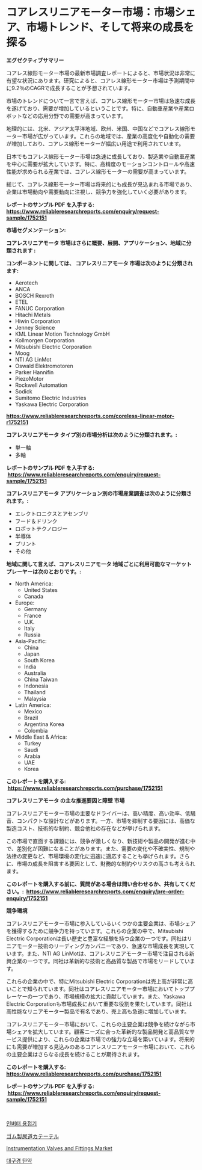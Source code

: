 <p><h1>コアレスリニアモーター市場：市場シェア、市場トレンド、そして将来の成長を探る</h1></p><p><strong>エグゼクティブサマリー</strong></p>
<p><p>コアレス線形モーター市場の最新市場調査レポートによると、市場状況は非常に有望な状況にあります。研究によると、コアレス線形モーター市場は予測期間中に9.2％のCAGRで成長することが予想されています。</p><p>市場のトレンドについて一言で言えば、コアレス線形モーター市場は急速な成長を遂げており、需要が増加しているということです。特に、自動車産業や産業ロボットなどの応用分野での需要が高まっています。</p><p>地理的には、北米、アジア太平洋地域、欧州、米国、中国などでコアレス線形モーター市場が広がっています。これらの地域では、産業の高度化や自動化の需要が増加しており、コアレス線形モーターが幅広い用途で利用されています。</p><p>日本でもコアレス線形モーター市場は急速に成長しており、製造業や自動車産業を中心に需要が拡大しています。特に、高精度のモーションコントロールや高速性能が求められる産業では、コアレス線形モーターの需要が高まっています。</p><p>総じて、コアレス線形モーター市場は将来的にも成長が見込まれる市場であり、企業は市場動向や需要動向に注視し、競争力を強化していく必要があります。</p></p>
<p><strong>レポートのサンプル PDF を入手する: <a href="https://www.reliableresearchreports.com/enquiry/request-sample/1752151">https://www.reliableresearchreports.com/enquiry/request-sample/1752151</a></strong></p>
<p><strong>市場セグメンテーション:</strong></p>
<p><strong> コアレスリニアモータ 市場はさらに概要、展開、アプリケーション、地域に分類されます :</strong></p>
<p><strong>コンポーネントに関しては、 コアレスリニアモータ 市場は次のように分類されます: &nbsp;</strong></p>
<p><ul><li>Aerotech</li><li>ANCA</li><li>BOSCH Rexroth</li><li>ETEL</li><li>FANUC Corporation</li><li>Hitachi Metals</li><li>Hiwin Corporation</li><li>Jenney Science</li><li>KML Linear Motion Technology GmbH</li><li>Kollmorgen Corporation</li><li>Mitsubishi Electric Corporation</li><li>Moog</li><li>NTI AG LinMot</li><li>Oswald Elektromotoren</li><li>Parker Hannifin</li><li>PiezoMotor</li><li>Rockwell Automation</li><li>Sodick</li><li>Sumitomo Electric Industries</li><li>Yaskawa Electric Corporation</li></ul></p>
<p><strong><a href="https://www.reliableresearchreports.com/coreless-linear-motor-r1752151">https://www.reliableresearchreports.com/coreless-linear-motor-r1752151</a></strong></p>
<p><strong> コアレスリニアモータ タイプ別の市場分析は次のように分類されます。:</strong></p>
<p><ul><li>単一軸</li><li>多軸</li></ul></p>
<p><strong>レポートのサンプル PDF を入手する: &nbsp;<a href="https://www.reliableresearchreports.com/enquiry/request-sample/1752151">https://www.reliableresearchreports.com/enquiry/request-sample/1752151</a></strong></p>
<p><strong> コアレスリニアモータ アプリケーション別の市場産業調査は次のように分類されます。:</strong></p>
<p><ul><li>エレクトロニクスとアセンブリ</li><li>フード＆ドリンク</li><li>ロボットテクノロジー</li><li>半導体</li><li>プリント</li><li>その他</li></ul></p>
<p><strong>地域に関して言えば、コアレスリニアモータ 地域ごとに利用可能なマーケットプレーヤーは次のとおりです。:</strong></p>
<p><ul>
    <li>
        North America:
        <ul>
            <li>United States</li>
            <li>Canada</li>
        </ul>
    </li>
    <li>
        Europe:
        <ul>
            <li>Germany</li>
            <li>France</li>
            <li>U.K.</li>
            <li>Italy</li>
            <li>Russia</li>
        </ul>
    </li>
    <li>
        Asia-Pacific:
        <ul>
            <li>China</li>
            <li>Japan</li>
            <li>South Korea</li>
            <li>India</li>
            <li>Australia</li>
            <li>China Taiwan</li>
            <li>Indonesia</li>
            <li>Thailand</li>
            <li>Malaysia</li>
        </ul>
    </li>
    <li>
        Latin America:
        <ul>
            <li>Mexico</li>
            <li>Brazil</li>
            <li>Argentina Korea</li>
            <li>Colombia</li>
        </ul>
    </li>
    <li>
        Middle East & Africa:
        <ul>
            <li>Turkey</li>
            <li>Saudi</li>
            <li>Arabia</li>
            <li>UAE</li>
            <li>Korea</li>
        </ul>
    </li>
    </ul></p>
<p><strong>このレポートを購入する: &nbsp;<a href="https://www.reliableresearchreports.com/purchase/1752151">https://www.reliableresearchreports.com/purchase/1752151</a></strong></p>
<p><strong>コアレスリニアモータ の主な推進要因と障壁 市場</strong></p>
<p><p>コアレスリニアモーター市場の主要なドライバーは、高い精度、高い効率、低騒音、コンパクトな設計などがあります。一方、市場を抑制する要因には、高価な製造コスト、技術的な制約、競合他社の存在などが挙げられます。</p><p>この市場で直面する課題には、競争が激しくなり、新技術や製品の開発が進む中で、差別化が困難になることがあります。また、需要の変化や不確実性、規制や法律の変更など、市場環境の変化に迅速に適応することも挙げられます。さらに、市場の成長を阻害する要因として、財務的な制約やリスクの高さも考えられます。</p></p>
<p><strong>このレポートを購入する前に、質問がある場合は問い合わせるか、共有してください。:&nbsp; <a href="https://www.reliableresearchreports.com/enquiry/pre-order-enquiry/1752151">https://www.reliableresearchreports.com/enquiry/pre-order-enquiry/1752151</a></strong></p>
<p><strong>競争環境</strong></p>
<p><p>コアレスリニアモーター市場に参入しているいくつかの主要企業は、市場シェアを獲得するために競争力を持っています。これらの企業の中で、Mitsubishi Electric Corporationは長い歴史と豊富な経験を持つ企業の一つです。同社はリニアモーター技術のリーディングカンパニーであり、急速な市場成長を実現しています。また、NTI AG LinMotは、コアレスリニアモーター市場で注目される新興企業の一つです。同社は革新的な技術と高品質な製品で市場をリードしています。</p><p>これらの企業の中で、特にMitsubishi Electric Corporationは売上高が非常に高いことで知られています。同社はコアレスリニアモーター市場においてトッププレーヤーの一つであり、市場規模の拡大に貢献しています。また、Yaskawa Electric Corporationも市場成長において重要な役割を果たしています。同社は高性能なリニアモーター製品で有名であり、売上高も急速に増加しています。</p><p>コアレスリニアモーター市場において、これらの主要企業は競争を続けながら市場シェアを拡大しています。顧客ニーズに合った革新的な製品開発と高品質なサービス提供により、これらの企業は市場での強力な立場を築いています。将来的にも需要が増加する見込みのあるコアレスリニアモーター市場において、これらの主要企業はさらなる成長を続けることが期待されます。</p></p>
<p><strong>このレポートを購入する: &nbsp; <a href="https://www.reliableresearchreports.com/purchase/1752151">https://www.reliableresearchreports.com/purchase/1752151</a></strong></p>
<p><strong>レポートのサンプル PDF を入手する: &nbsp;<a href="https://www.reliableresearchreports.com/enquiry/request-sample/1752151">https://www.reliableresearchreports.com/enquiry/request-sample/1752151</a></strong><strong></strong></p>
<p>&nbsp;</p>
<p><p><a href="https://github.com/JeromeRtyau89966/Market-Research-Report-List-1/blob/main/936666819564.md">인버터 용접기</a></p><p><a href="https://github.com/AriMuller2009/Market-Research-Report-List-1/blob/main/613291921022.md">ゴム製尿道カテーテル</a></p><p><a href="https://github.com/Airanohannonzb68e5pb53oc1/Market-Research-Report-List-2/blob/main/instrumentation-valves-and-fittings-market.md">Instrumentation Valves and Fittings Market</a></p><p><a href="https://github.com/TimmyMann6767/Market-Research-Report-List-1/blob/main/566074719563.md">대구경 탄약</a></p></p>